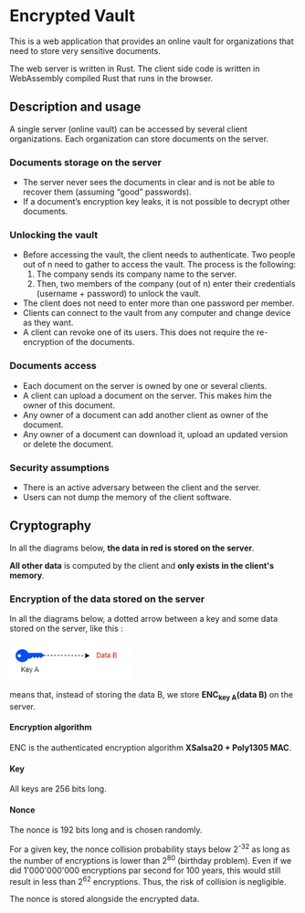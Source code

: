 # Encrypted Vault
This is a web application that provides an online vault for organizations that need to store very sensitive documents.

The web server is written in Rust. The client side code is written in WebAssembly compiled Rust that runs in the browser.

## Description and usage

A single server (online vault) can be accessed by several client organizations. Each organization can store documents on the server.

### Documents storage on the server
- The server never sees the documents in clear and is not be able to recover them (assuming “good” passwords).
- If a document’s encryption key leaks, it is not possible to decrypt other documents.
### Unlocking the vault
- Before accessing the vault, the client needs to authenticate. Two people out of n need to gather to access the vault. The process is the following:
    1. The company sends its company name to the server. 
    2. Then, two members of the company (out of n) enter their credentials (username + password) to unlock the vault.
- The client does not need to enter more than one password per member.
- Clients can connect to the vault from any computer and change device as they want.
- A client can revoke one of its users. This does not require the re-encryption of the documents.
### Documents access
- Each document on the server is owned by one or several clients.
- A client can upload a document on the server. This makes him the owner of this document.
- Any owner of a document can add another client as owner of the document.
- Any owner of a document can download it, upload an updated version or delete the document.

### Security assumptions

- There is an active adversary between the client and the server.
- Users can not dump the memory of the client software.

## Cryptography

In all the diagrams below, **the data in red is stored on the server**.

**All other data** is computed by the client and **only exists in the client's memory**.

### Encryption of the data stored on the server

In all the diagrams below, a dotted arrow between a key and some data stored on the server, like this :

![](readme-images/dotted%20arrow%20example.drawio.png)

means that, instead of storing the data B, we store **ENC<sub>key A</sub>(data B)** on the server.

#### Encryption algorithm

ENC is the authenticated encryption algorithm **XSalsa20 + Poly1305 MAC**.

#### Key

All keys are 256 bits long.

#### Nonce

The nonce is 192 bits long and is chosen randomly.

For a given key, the nonce collision probability stays below 2<sup>-32</sup> as long as the number of encryptions is lower than 2<sup>80</sup> (birthday problem). Even if we did 1'000'000'000 encryptions par second for 100 years, this would still result in less than 2<sup>62</sup> encryptions. Thus, the risk of collision is negligible.

The nonce is stored alongside the encrypted data.

